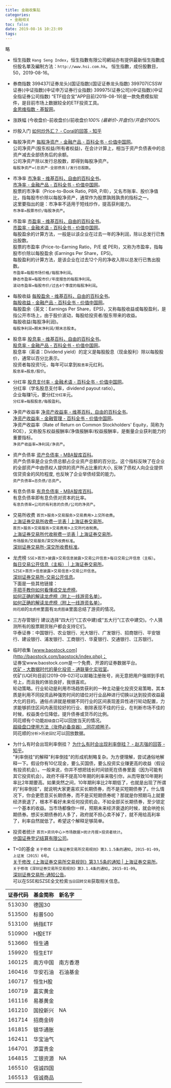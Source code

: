```yaml
---
title: 金融收集贴
categories:
  - 金融相关
toc: false
date: 2019-08-16 10:23:09
tags:
---
```

略
<!-- more -->

* 恒生指数
`Hang Seng Index`，恒生指數有限公司網站亦有提供最新恒生指數成份股名單及編制方法：`http://www.hsi.com.hk`。
恒生指數，成份股數目，50，2019-08-16。

* 券商指数
399437(证券龙头)(国证指数)(国证证券龙头指数)
399707(CSSW证券)(中证指数)(中证申万证券行业指数)
399975(证券公司)(中证指数)(中证全指证券公司指数)
“ETF组合宝”APP目前(2019-08-19)是一款免费模拟软件，是目前市场上数据较全的ETF投资工具。  
[金思维指数 - 基智网](https://www.fundsmart.com.cn/)。  

* 涨跌幅
(今收盘价-前收盘价)/前收盘价*100%
(最新价-开盘价)/开盘价*100%

* 炒股入门
[如何炒外汇？ - Coral的回答 - 知乎](https://www.zhihu.com/question/21556825/answer/343869478)

* 每股净资产
[每股净资产 - 金融产品 - 百科全书 - 价值中国网](http://www.chinavalue.net/Wiki/每股净资产.aspx)。  
公司净资产(股东权益/所有者权益)，在会计计算上，相当于资产负债表中的总资产减去全部债务后的余额。  
公司净资产除以发行总股数，即得到每股净资产。  
`每股净资产=(总资产-全部债务)/发行总股数`。  

* 市净率
[市净率 - 维基百科，自由的百科全书](https://zh.wikipedia.org/wiki/市净率)。  
[市净率 - 金融产品 - 百科全书 - 价值中国网](http://www.chinavalue.net/Wiki/市净率.aspx)。  
股票的市净率（Price-to-Book Ratio, PBR, P/B），又名市账率、股价净值比，指每股市价除以每股净资产，通常作为股票孰贱孰贵的指标之一。  
这里要指出的是：市净率不适用于短线炒作，提高获利能力。  
`市净率=股票市价/每股净资产`。  

* 市盈率
[市盈率 - 维基百科，自由的百科全书](https://zh.wikipedia.org/wiki/市盈率)。  
[市盈率 - 金融术语 - 百科全书 - 价值中国网](http://www.chinavalue.net/Wiki/市盈率.aspx)。  
每股盈余的计算方法，一般是以该企业在过去一年的净利润，除以总发行已售出股数。  
股票的市盈率 (Price-to-Earning Ratio，P/E 或 PER)，又称为市盈率，指每股市价除以每股盈余 (Earnings Per Share，EPS)。  
每股盈利的计算方法，是该企业在过去12个月的净收入除以总发行已售出股数。  
`市盈率=每股市场价格/每股净利润`。  
`静态市盈率=每股市价/年度报告的每股净利润`。  
`滚动市盈率=每股市价/过去4个季度的每股净利润`。  

* 每股收益
[每股盈余 - 维基百科，自由的百科全书](https://zh.wikipedia.org/wiki/每股盈餘)。  
[每股收益 - 金融产品 - 百科全书 - 价值中国网](http://www.chinavalue.net/Wiki/每股收益.aspx)。  
每股盈余（英文：Earnings Per Share，EPS)，又称每股收益或每股盈利，是指公开市场上，由于股价波动，每股给投资者/股东带来的收益。  
每股收益(每股净利润)。  
`每股净利润=期末净利润/期末总股本`。  

* 股息率
[股息率 - 维基百科，自由的百科全书](https://zh.wikipedia.org/wiki/現金殖利率)。  
[股息率 - 金融产品 - 百科全书 - 价值中国网](http://www.chinavalue.net/Wiki/股息率.aspx)。  
股息率（英语：Dividend yield）的定义是每股股息（现金股利）除以每股股价，通常以百分比表示。  
投资者每投资1元，每年可以拿到`股息率`元红利。  
`股息率=股息/股价`。  

* 分红率
[股息支付率 - 金融术语 - 百科全书 - 价值中国网](http://www.chinavalue.net/Wiki/股息支付率.aspx)。  
分红率（学名股息支付率，dividend payout ratio）。  
企业每赚1元，要分红`分红率`元。  
`分红率=每股股息/每股盈利`。  

* 净资产收益率
[净资产收益率 - 维基百科，自由的百科全书](https://zh.wikipedia.org/wiki/净资产收益率)。  
[净资产收益率 - 金融管理 - 百科全书 - 价值中国网](http://www.chinavalue.net/Wiki/净资产收益率.aspx)。  
净资产收益率（Rate of Return on Common Stockholders' Equity，简称为ROE），又称股东权益报酬率/净值报酬率/权益报酬率，是衡量企业获利能力的重要指标。  
`净资产收益率=净利润/净资产`。  

* 资产负债率
[资产负债率 - MBA智库百科](https://wiki.mbalib.com/wiki/资产负债率)。  
资产负债率是企业负债总额占企业资产总额的百分比。这个指标反映了在企业的全部资产中由债权人提供的资产所占比重的大小, 反映了债权人向企业提供信贷资金的风险程度, 也反映了企业举债经营的能力。  
`资产负债率=总负债/总资产`。  

* 有息负债率
[有息负债率 - MBA智库百科](https://wiki.mbalib.com/wiki/有息负债率)。  
有息负债率即有息负债对资本的比率。  
`有息负债率=公司的有利息的负债/公司的净资产`。  

* 交易所收费
`首页`>`服务`>`交易服务`>`交易费用`>`上交所收费`。  
[上海证券交易所收费一览表 | 上海证券交易所](http://www.sse.com.cn/services/tradingservice/charge/ssecharge/)。  
`首页`>`服务`>`交易服务`>`交易费用`>`上交所代收税费`。  
[上海证券交易所代收税费一览表 | 上海证券交易所](http://www.sse.com.cn/services/tradingservice/charge/taxfee/)。  
`市场服务`/`交易服务`/`深交所收费标准`。  
[深圳证券交易所-深交所收费标准](http://www.szse.cn/marketServices/deal/payFees/index.html)。  

* 龙虎榜
`SSE`>`首页`>`披露`>`交易信息披露`>`交易公开信息`>`每日交易公开信息（主板）`。  
[每日交易公开信息（主板） | 上海证券交易所](http://www.sse.com.cn/disclosure/diclosure/public/dailydata/)。  
`SZSE`>`首页`>`信息披露`>`交易信息`>`交易公开信息`。  
[深圳证券交易所-交易公开信息](http://www.szse.cn/disclosure/deal/public/index.html)。  
下面是一些其他链接：  
[手把手教你如何看懂成交龙虎榜](http://caifuhao.eastmoney.com/news/20180727010543543028750)。  
[如何正确的解读龙虎榜（附上一线游资名单）](https://weibo.com/ttarticle/p/show?id=2309404203621557386869)。  
[如何正确的解读龙虎榜（附上一线游资名单）](https://www.jianshu.com/p/5b0de04207cf)。  
`同花顺`的`龙虎榜`里面有`龙虎图谱`里面总结了游资的情况。  

* 三方存管银行
建议选择“四大行”(工农中建)或“五大行”(工农中建交)。个人猜测所有的股票期货账户都会支持它们。  
华泰证券：中国银行、农业银行、光大银行、广发银行、招商银行、平安银行、建设银行、浦发银行、工商银行、华夏银行、交通银行、江苏银行。  

* 临时收集
[www.baostock.com](http://baostock.com/baostock/index.php)；  
证券宝www.baostock.com是一个免费、开源的证券数据平台。  
[优矿 - 大数据时代的量化投资 - 通联量化实验室](https://uqer.io)。  
优矿(UQER)目前(2019-09-02)可以邮箱注册账号，尚无意把用户强绑到手机号上，而且我的体验良好，我很喜欢。  
轮动策略。行业轮动是利用市场趋势获利的一种主动量化投资交易策略，其本质是利用不同投资品种强势时间的错位对行业品种进行切换以达到投资收益最大化的目的。通俗点讲就是根据不同行业的区间表现差异性进行轮动配置，力求能够抓住区间内表现较好的行业、剔除表现不佳的行业，在判断市场不佳的时候，权益类仓位降低，提升债券或货币的比例。  
同花顺有个功能`超级盘口`可以回放当天的情况。  
[超级盘口使用方法（涨停必备良器）_同花顺圈子](http://t.10jqka.com.cn/pid_20343038.shtml)。  
同花顺的`分析`>`历史回忆`可以回放数据。  

* 为什么有时会出现利率倒挂？
[为什么有时会出现利率倒挂？ - 赵志强的回答 - 知乎](https://www.zhihu.com/question/29583633/answer/790482702)。  
"利率倒挂"的解释"利率倒挂"的形成机制略复杂。为方便理解，尝试通俗地解释一下。假设你有10亿现金，要么买国债，要么投资实业赚更高的收益（假设有投资机会）。一般来说，你并不想把钱长时间锁死在债券里面（因为可能有其它投资机会）。政府不得不提高10年期的利率来吸引你，从而导致10年期利率比2年期要高。如果突然之间，10年期利率比2年期低了，也就是出现了所谓的"利率倒挂"，就说明大家更喜欢买长期债券，而不是买短期债券了。什么情况下，你会更愿意买长期债券，而不是买短期债券呢？那就是你预期马上就要经济衰退了，根本不看好未来任何投资机会。不如全部买长期债券，至少锁定一个基本的收益。当市场都像你一样，预期未来经济衰退的时候，就会哄抢长期债券。想买长期债券的人多了，政府就不担心卖不掉了，就不用给高利率了，利率自然就低了。希望这个解释足够简单。  

* 投资者统计
`首页`>`资讯中心`>`市场数据`>`统计月报`>`投资者统计`。  
[中国证券登记结算有限公司](http://www.chinaclear.cn/zdjs/tjyb2/center_tjbg.shtml)。  

* T+0的基金
`关于修改《上海证券交易所交易规则》第3.1.5条的通知`，`2015-01-09`，`上证发〔2015〕6号`。  
[关于修改《上海证券交易所交易规则》第3.1.5条的通知 | 上海证券交易所](http://www.sse.com.cn/aboutus/mediacenter/hotandd/c/c_20150912_3988816.shtml)。  
`关于修改《深圳证券交易所交易规则》第3.1.4条的通知`，`2015-01-09`。  
[深圳证券交易所-通知公告](http://www.szse.cn/disclosure/notice/general/t20150109_501348.html)。  
可以在SSE和SZSE全文检索`当日回转交易`获取相关信息。  

|证券代码|基金简称|新名字|
|:------|:-------|:----|
|513030 |德国30 |        |
|513500 |标普500|        |
|513100 |纳指ETF|        |
|510900 |H股ETF |        |
|513660 |恒生通 |        |
|159920 |恒生ETF|        |
|160125 |南方中国|南方香港|
|160416 |华安石油|石油基金|
|160717 |恒生H股 |       |
|160719 |嘉实黄金|       |
|161116 |易基黄金|       |
|161210 |国投新兴|NA     |
|161714 |招商金砖|       |
|161815 |银华通胀|       |
|162411 |华宝油气|       |
|164701 |添富贵金|       |
|164815 |工银资源|NA     |
|165510 |信诚四国|       |
|165513 |信诚商品|       |
